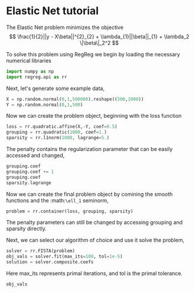# Elastic Net tutorial

The Elastic Net problem minimizes the objective
$$
\frac{1}{2}||y - X\beta||^{2}_{2} + \lambda_{1}||\beta||_{1} + \lambda_2 \|\beta\|_2^2
$$

To solve this problem using RegReg we begin by loading the necessary numerical libraries


```python
import numpy as np
import regreg.api as rr
```

Next, let's generate some example data,

```python
X = np.random.normal(0,1,500000).reshape((500,1000))
Y = np.random.normal(0,1,500)
```

Now we can create the problem object, beginning with the loss function

```python
loss = rr.quadratic.affine(X,-Y, coef=0.5)
grouping = rr.quadratic(1000, coef=1.)
sparsity = rr.l1norm(1000, lagrange=5.)
```

The penalty contains the regularization parameter that can be easily accessed and changed,

```python
grouping.coef
grouping.coef += 1 
grouping.coef
sparsity.lagrange
```
 

Now we can create the final problem object by comining the smooth functions and the :math:`\ell_1` seminorm,

```python
problem = rr.container(loss, grouping, sparsity)
```

The penalty parameters can still be changed by accessing grouping and sparsity directly.

Next, we can select our algorithm of choice and use it solve the problem,

```python
solver = rr.FISTA(problem)
obj_vals = solver.fit(max_its=100, tol=1e-5)
solution = solver.composite.coefs
```

Here max_its represents primal iterations, and tol is the primal tolerance. 

```python
obj_vals
```




